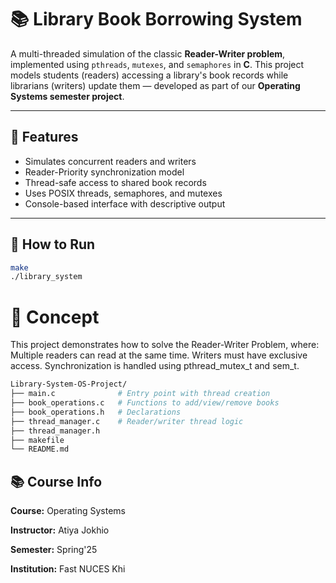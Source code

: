 # 📚 Library Book Borrowing System

A multi-threaded simulation of the classic **Reader-Writer problem**, implemented using `pthreads`, `mutexes`, and `semaphores` in **C**. This project models students (readers) accessing a library's book records while librarians (writers) update them — developed as part of our **Operating Systems semester project**.

---

## 🔧 Features

- Simulates concurrent readers and writers
- Reader-Priority synchronization model
- Thread-safe access to shared book records
- Uses POSIX threads, semaphores, and mutexes
- Console-based interface with descriptive output

---

## 🚀 How to Run

```bash
make
./library_system
```

# 🧠 Concept
This project demonstrates how to solve the Reader-Writer Problem, where:
Multiple readers can read at the same time.
Writers must have exclusive access.
Synchronization is handled using pthread_mutex_t and sem_t.

```Bash
Library-System-OS-Project/
├── main.c              # Entry point with thread creation
├── book_operations.c   # Functions to add/view/remove books
├── book_operations.h   # Declarations
├── thread_manager.c    # Reader/writer thread logic
├── thread_manager.h
├── makefile
└── README.md
```

## 📚 Course Info
**Course:** Operating Systems

**Instructor:** Atiya Jokhio

**Semester:** Spring'25

**Institution:** Fast NUCES Khi
